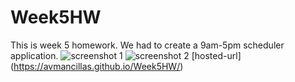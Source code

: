 # Week5HW
This is week 5 homework. We had to create a 9am-5pm scheduler application.
![screenshot 1](/Develop/screenshot.png)
![screenshot 2](/Develop/screenshot2.png)
[hosted-url] (https://avmancillas.github.io/Week5HW/)